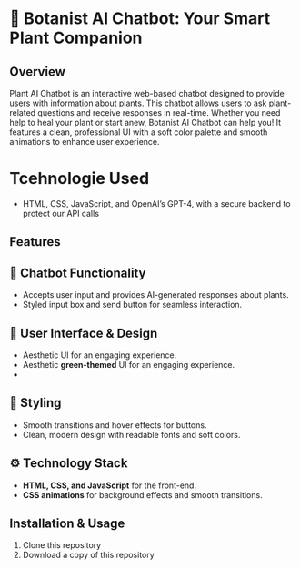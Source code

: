 # 🌱 **Botanist AI Chatbot: Your Smart Plant Companion**
## Overview  
Plant AI Chatbot is an interactive web-based chatbot designed to provide users with information about plants. This chatbot allows users to ask plant-related questions and receive responses in real-time. Whether you need help to heal your plant or start anew, Botanist AI Chatbot can help you! It features a clean, professional UI with a soft color palette and smooth animations to enhance user experience.

# Tcehnologie Used 
- HTML, CSS, JavaScript, and OpenAI’s GPT-4, with a secure backend to protect our API calls
## Features  
## 🌿 **Chatbot Functionality**  
- Accepts user input and provides AI-generated responses about plants.  
- Styled input box and send button for seamless interaction.  

## 🍃 **User Interface & Design**  
- Aesthetic UI for an engaging experience.
- Aesthetic **green-themed** UI for an engaging experience.
- 
## 🎨 **Styling**  
- Smooth transitions and hover effects for buttons.  
- Clean, modern design with readable fonts and soft colors.  

## ⚙️ **Technology Stack**  
- **HTML, CSS, and JavaScript** for the front-end.  
- **CSS animations** for background effects and smooth transitions.  

## Installation & Usage  
1. Clone this repository
2. Download a copy of this repository 
